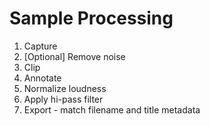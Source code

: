 # Sample Processing
1. Capture
2. [Optional] Remove noise 
3. Clip 
4. Annotate
5. Normalize loudness
6. Apply hi-pass filter
7. Export - match filename and title metadata